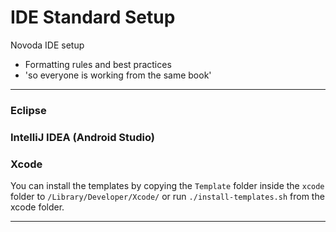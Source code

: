 IDE Standard Setup
================

Novoda IDE setup
 - Formatting rules and best practices
 - 'so everyone is working from the same book'

-----

### Eclipse

### IntelliJ IDEA (Android Studio)

### Xcode

You can install the templates by copying the `Template` folder inside the `xcode` folder to `/Library/Developer/Xcode/` or run `./install-templates.sh` from the xcode folder.

-----
